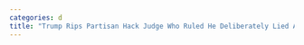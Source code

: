 ```yaml
---
categories: d
title: "Trump Rips Partisan Hack Judge Who Ruled He Deliberately Lied About Vote Fraud In Suit"
---
```

